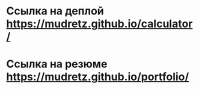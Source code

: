 # Ссылка на деплой https://mudretz.github.io/calculator/

# Ссылка на резюме https://mudretz.github.io/portfolio/
